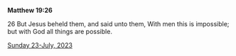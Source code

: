 **Matthew 19:26**

26 But Jesus beheld them, and said unto them, With men this is impossible; but with God all things are possible.

[Sunday 23-July, 2023](https://t.me/s/daily_scripture)
